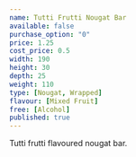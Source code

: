 ```yaml
---
name: Tutti Frutti Nougat Bar
available: false
purchase_option: "0"
price: 1.25
cost_price: 0.5
width: 190
height: 30
depth: 25
weight: 110
type: [Nougat, Wrapped]
flavour: [Mixed Fruit]
free: [Alcohol]
published: true
---
```

Tutti frutti flavoured nougat bar.